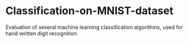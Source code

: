 # Classification-on-MNIST-dataset

Evaluation of several machine learning classification algorithms, used for hand written digit recognition.
